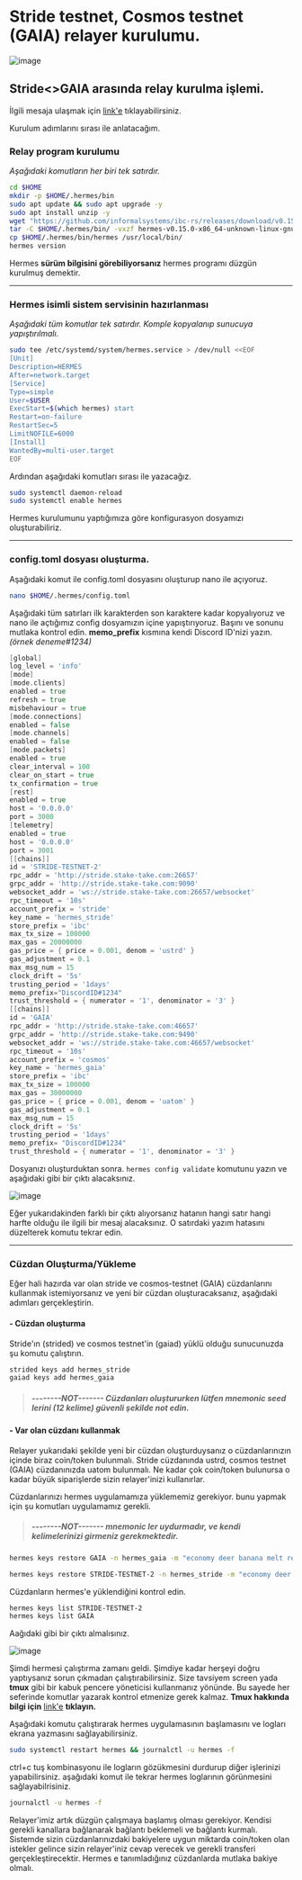 # Stride testnet, Cosmos testnet (GAIA) relayer kurulumu.

![image](https://user-images.githubusercontent.com/3939786/181860016-606e6dc6-4942-4275-86c5-05029c90dbb4.png)


## Stride<>GAIA arasında relay kurulma işlemi.
İlgili mesaja ulaşmak için [link'e](https://discord.com/channels/988945059783278602/996875657512489130/1001943107593584651 "link'e") tıklayabilirsiniz.

Kurulum adımlarını sırası ile anlatacağım.

### Relay program kurulumu

*Aşağıdaki komutların her biri tek satırdır.*
```bash
cd $HOME
mkdir -p $HOME/.hermes/bin
sudo apt update && sudo apt upgrade -y
sudo apt install unzip -y
wget "https://github.com/informalsystems/ibc-rs/releases/download/v0.15.0/hermes-v0.15.0-x86_64-unknown-linux-gnu.tar.gz"
tar -C $HOME/.hermes/bin/ -vxzf hermes-v0.15.0-x86_64-unknown-linux-gnu.tar.gz	rm hermes-v0.15.0-x86_64-unknown-linux-gnu.tar.gz
cp $HOME/.hermes/bin/hermes /usr/local/bin/
hermes version
```
Hermes **sürüm bilgisini görebiliyorsanız** hermes programı düzgün kurulmuş demektir.

------------


### Hermes isimli sistem servisinin hazırlanması
*Aşağıdaki tüm komutlar tek satırdır. Komple kopyalanıp sunucuya yapıştırılmalı.*
```bash
sudo tee /etc/systemd/system/hermes.service > /dev/null <<EOF
[Unit]
Description=HERMES
After=network.target
[Service]
Type=simple
User=$USER
ExecStart=$(which hermes) start
Restart=on-failure
RestartSec=5
LimitNOFILE=6000
[Install]
WantedBy=multi-user.target
EOF
```
Ardından aşağıdaki komutları sırası ile yazacağız.
```bash
sudo systemctl daemon-reload
sudo systemctl enable hermes
```
Hermes kurulumunu yaptığımıza göre konfigurasyon dosyamızı oluşturabiliriz.

------------
### config.toml dosyası oluşturma.
Aşağıdaki komut ile config.toml dosyasını oluşturup nano ile açıyoruz.
```bash
nano $HOME/.hermes/config.toml
```
Aşağıdaki tüm satırları ilk karakterden son karaktere kadar kopyalıyoruz ve nano ile açtığımız config dosyamızın içine yapıştırıyoruz. Başını ve sonunu mutlaka kontrol edin.
**memo_prefix** kısmına kendi Discord ID'nizi yazın. *(örnek deneme#1234)*
```go
[global]
log_level = 'info'
[mode]
[mode.clients]
enabled = true
refresh = true
misbehaviour = true
[mode.connections]
enabled = false
[mode.channels]
enabled = false
[mode.packets]
enabled = true
clear_interval = 100
clear_on_start = true
tx_confirmation = true
[rest]
enabled = true
host = '0.0.0.0'
port = 3000
[telemetry]
enabled = true
host = '0.0.0.0'
port = 3001
[[chains]]
id = 'STRIDE-TESTNET-2'
rpc_addr = 'http://stride.stake-take.com:26657'
grpc_addr = 'http://stride.stake-take.com:9090'
websocket_addr = 'ws://stride.stake-take.com:26657/websocket'
rpc_timeout = '10s'
account_prefix = 'stride'
key_name = 'hermes_stride'
store_prefix = 'ibc'
max_tx_size = 100000
max_gas = 20000000
gas_price = { price = 0.001, denom = 'ustrd' }
gas_adjustment = 0.1
max_msg_num = 15
clock_drift = '5s'
trusting_period = '1days'
memo_prefix="DiscordID#1234"
trust_threshold = { numerator = '1', denominator = '3' }
[[chains]]
id = 'GAIA'
rpc_addr = 'http://stride.stake-take.com:46657'
grpc_addr = 'http://stride.stake-take.com:9490'
websocket_addr = 'ws://stride.stake-take.com:46657/websocket'
rpc_timeout = '10s'
account_prefix = 'cosmos'
key_name = 'hermes_gaia'
store_prefix = 'ibc'
max_tx_size = 100000
max_gas = 30000000
gas_price = { price = 0.001, denom = 'uatom' }
gas_adjustment = 0.1
max_msg_num = 15
clock_drift = '5s'
trusting_period = '1days'
memo_prefix= "DiscordID#1234"
trust_threshold = { numerator = '1', denominator = '3' }
```
Dosyanızı oluşturduktan sonra. `hermes config validate` komutunu yazın ve aşağıdaki gibi bir çıktı alacaksınız.

![image](https://user-images.githubusercontent.com/3939786/181859892-1a0b5359-2efe-4c9d-a729-68aa014ec729.png)


Eğer yukarıdakinden farklı bir çıktı alıyorsanız hatanın hangi satır hangi harfte olduğu ile ilgili bir mesaj alacaksınız. O satırdaki yazım hatasını düzelterek komutu tekrar edin.

------------
###  Cüzdan Oluşturma/Yükleme
Eğer hali hazırda var olan stride ve cosmos-testnet (GAIA) cüzdanlarını kullanmak istemiyorsanız ve yeni bir cüzdan oluşturacaksanız, aşağıdaki adımları gerçekleştirin.
#### - Cüzdan oluşturma
Stride'ın (strided) ve cosmos testnet'in (gaiad) yüklü olduğu sunucunuzda şu komutu çalıştırın.
```bash
strided keys add hermes_stride
gaiad keys add hermes_gaia
```
> ##### --------NOT------- **Cüzdanları oluştururken lütfen mnemonic seed lerini (12 kelime) güvenli şekilde not edin.**

#### - Var olan cüzdanı kullanmak
Relayer yukarıdaki şekilde yeni bir cüzdan oluşturduysanız o cüzdanlarınızın içinde biraz coin/token bulunmalı. Stride cüzdanında ustrd, cosmos testnet (GAIA) cüzdanınızda uatom bulunmalı. Ne kadar çok coin/token bulunursa o kadar büyük siparişlerde sizin relayer'inizi kullanırlar.

Cüzdanlarınızı hermes uygulamamıza yüklememiz gerekiyor. bunu yapmak için şu komutları uygulamamız gerekli.

> ##### --------NOT------- **mnemonic ler uydurmadır, ve kendi kelimelerinizi girmeniz gerekmektedir.**

```bash
hermes keys restore GAIA -n hermes_gaia -m "economy deer banana melt remember outdoor moral pledge join link april guitar practice damage coin test luxury behave rotate vapor fashion analyst winter sand"
```
```bash
hermes keys restore STRIDE-TESTNET-2 -n hermes_stride -m "economy deer banana melt remember outdoor moral pledge join link april guitar practice damage coin test luxury behave rotate vapor fashion analyst winter sand"
```
Cüzdanların hermes'e yüklendiğini kontrol edin.
```bash
hermes keys list STRIDE-TESTNET-2
hermes keys list GAIA
```
Aağıdaki gibi bir çıktı almalısınız.

![image](https://user-images.githubusercontent.com/3939786/181859916-4e00b98c-85d6-422b-ad80-298aa1c3b1df.png)


Şimdi hermesi çalıştırma zamanı geldi. Şimdiye kadar herşeyi doğru yaptıysanız sorun çıkmadan çalıştırabilirsiniz. Size tavsiyem screen yada **tmux** gibi bir kabuk pencere yöneticisi kullanmanız yönünde. Bu sayede her seferinde komutlar yazarak kontrol etmenize gerek kalmaz. **Tmux hakkında bilgi için** [link'e](https://sudo.ubuntu-tr.net/tmux-kuvvetli-ucbirim-yonetimi "**link'e**") **tıklayın.**

Aşağıdaki komutu çalıştırarak hermes uygulamasının başlamasını ve logları ekrana yazmasını sağlayabilirsiniz.
```bash
sudo systemctl restart hermes && journalctl -u hermes -f
```
ctrl+c tuş kombinasyonu ile logların gözükmesini durdurup diğer işlerinizi yapabilirsiniz.
aşağıdaki komut ile tekrar hermes loglarının görünmesini sağlayabilrisiniz.
```bash
journalctl -u hermes -f
```

Relayer'imiz artık düzgün çalışmaya başlamış olması gerekiyor. Kendisi gerekli kanallara bağlanarak bağlantı beklemeli ve bağlantı kurmalı. Sistemde sizin cüzdanlarınızdaki bakiyelere uygun miktarda coin/token olan istekler gelince sizin relayer'iniz cevap verecek ve gerekli transferi gerçekleştirecektir. Hermes e tanımladığınız cüzdanlarda mutlaka bakiye olmalı.
